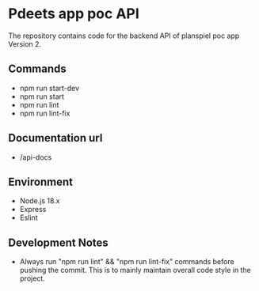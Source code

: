 
# Pdeets app poc API
The repository contains code for the backend API of planspiel poc app Version 2.

## Commands
- npm run start-dev
- npm run start
- npm run lint
- npm run lint-fix

## Documentation url
- /api-docs

## Environment
- Node.js 18.x
- Express
- Eslint

## Development Notes
- Always run "npm run lint" && "npm run lint-fix" commands before pushing the commit. This is to mainly maintain overall code style in the project.